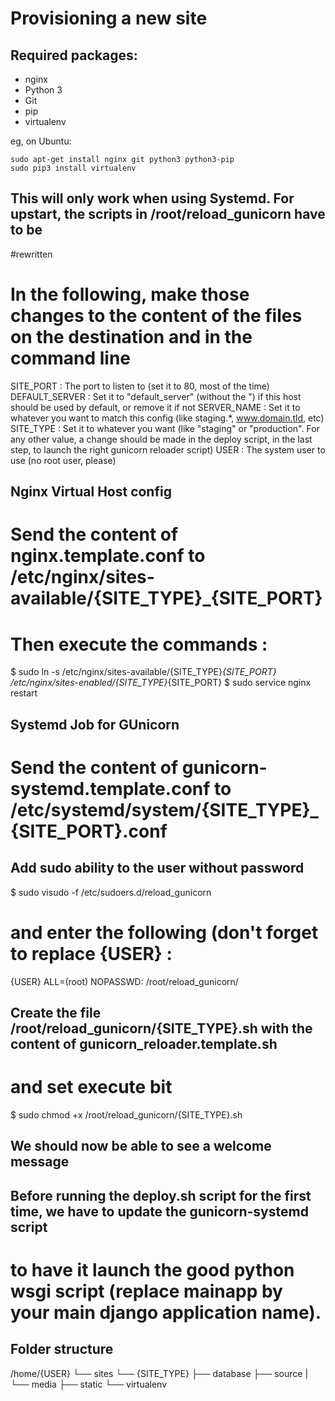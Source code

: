 Provisioning a new site
=======================

## Required packages:

* nginx
* Python 3
* Git
* pip
* virtualenv

eg, on Ubuntu:

    sudo apt-get install nginx git python3 python3-pip
    sudo pip3 install virtualenv

## This will only work when using Systemd. For upstart, the scripts in /root/reload_gunicorn have to be
#rewritten


# In the following, make those changes to the content of the files on the destination and in the command line
SITE_PORT : The port to listen to (set it to 80, most of the time)
DEFAULT_SERVER : Set it to "default_server" (without the ") if this host should be used by default, or remove it if not
SERVER_NAME : Set it to whatever you want to match this config (like staging.*, www.domain.tld, etc)
SITE_TYPE : Set it to whatever you want (like "staging" or "production". For any other value, a change should be made
            in the deploy script, in the last step, to launch the right gunicorn reloader script)
USER : The system user to use (no root user, please)

## Nginx Virtual Host config
# Send the content of nginx.template.conf to /etc/nginx/sites-available/{SITE_TYPE}_{SITE_PORT}
# Then execute the commands :
$ sudo ln -s /etc/nginx/sites-available/{SITE_TYPE}_{SITE_PORT} /etc/nginx/sites-enabled/{SITE_TYPE}_{SITE_PORT}
$ sudo service nginx restart

## Systemd Job for GUnicorn
# Send the content of gunicorn-systemd.template.conf to /etc/systemd/system/{SITE_TYPE}_{SITE_PORT}.conf

## Add sudo ability to the user without password
$ sudo visudo -f /etc/sudoers.d/reload_gunicorn
# and enter the following (don't forget to replace {USER} :
{USER} ALL=(root) NOPASSWD: /root/reload_gunicorn/

## Create the file /root/reload_gunicorn/{SITE_TYPE}.sh with the content of gunicorn_reloader.template.sh
# and set execute bit
$ sudo chmod +x /root/reload_gunicorn/{SITE_TYPE}.sh

## We should now be able to see a welcome message

## Before running the deploy.sh script for the first time, we have to update the gunicorn-systemd script
# to have it launch the good python wsgi script (replace mainapp by your main django application name).

## Folder structure
/home/{USER}
└── sites
    └── {SITE_TYPE}
         ├── database
         ├── source
         |   └── media
         ├── static
         └── virtualenv

